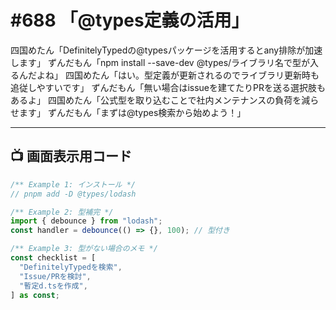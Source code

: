 # #688 「@types定義の活用」

四国めたん「DefinitelyTypedの@typesパッケージを活用するとany排除が加速します」
ずんだもん「npm install --save-dev @types/ライブラリ名で型が入るんだよね」
四国めたん「はい。型定義が更新されるのでライブラリ更新時も追従しやすいです」
ずんだもん「無い場合はissueを建てたりPRを送る選択肢もあるよ」
四国めたん「公式型を取り込むことで社内メンテナンスの負荷を減らせます」
ずんだもん「まずは@types検索から始めよう！」

---

## 📺 画面表示用コード

```typescript
/** Example 1: インストール */
// pnpm add -D @types/lodash

/** Example 2: 型補完 */
import { debounce } from "lodash";
const handler = debounce(() => {}, 100); // 型付き

/** Example 3: 型がない場合のメモ */
const checklist = [
  "DefinitelyTypedを検索",
  "Issue/PRを検討",
  "暫定d.tsを作成",
] as const;
```

